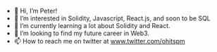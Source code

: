 - 👋 Hi, I’m Peter!
- 👀 I’m interested in Solidity, Javascript, React.js,  and soon to be SQL
- 🌱 I’m currently learning a lot about Solidity and React.
- 💞️ I’m looking to find my future career in Web3.
- 📫 How to reach me on twitter at www.twitter.com/ohitspm

<!---
OhItsPM/OhItsPM is a ✨ special ✨ repository because its `README.md` (this file) appears on your GitHub profile.
You can click the Preview link to take a look at your changes.
--->
